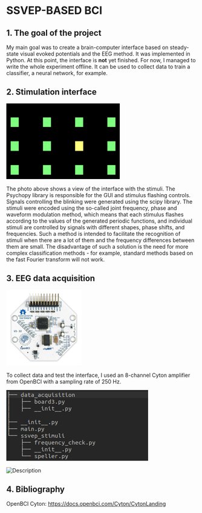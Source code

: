 # SSVEP-BASED BCI

## 1. The goal of the project 
My main goal was to create a brain-computer interface based on steady-state visual evoked potentials and the EEG method. It was implemented in Python. At this point, the interface is **not** yet finished. For now, I managed to write the whole experiment offline. It can be used to collect data to train a classifier, a neural network, for example. 

## 2. Stimulation interface
<img src="stimuli.png" alt="Description" width="300" height="200" title="A view of the interface with stimuli">

The photo above shows a view of the interface with the stimuli. The Psychopy library is responsible for the GUI and stimulus flashing controls. Signals controlling the blinking were generated using the scipy library. The stimuli were encoded using the so-called joint frequency, phase and waveform modulation method, which means that each stimulus flashes according to the values of the generated periodic functions, and individual stimuli are controlled by signals with different shapes, phase shifts, and frequencies. Such a method is intended to facilitate the recognition of stimuli when there are a lot of them and the frequency differences between them are small. The disadvantage of such a solution is the need for more complex classification methods - for example, standard methods based on the fast Fourier transform will not work. 

## 3. EEG data acquisition
<img src="Cyton.jpg" alt="Description" width="200" height="200" title="3D-printed EEG Ultracortex Mark III cap">

To collect data and test the interface, I used an 8-channel Cyton amplifier from OpenBCI with a sampling rate of 250 Hz.   


![Drzewo projektu](drzewo.png)


<img src="cap.jpg" alt="Description" width="200" height="300" title="3D-printed EEG Ultracortex Mark III cap">




## 4. Bibliography

OpenBCI Cyton: https://docs.openbci.com/Cyton/CytonLanding
